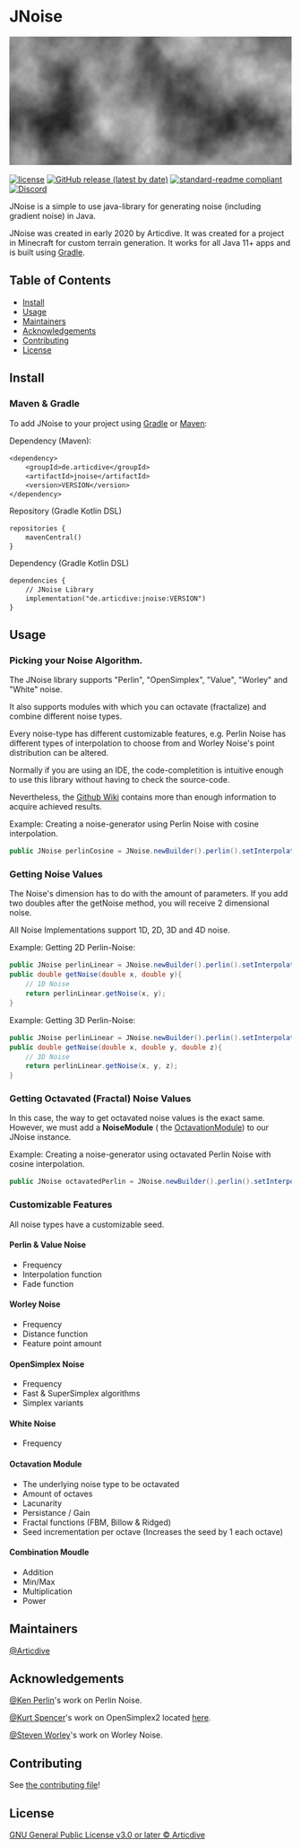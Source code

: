 # JNoise

![banner](banner.png)

[![license](https://img.shields.io/github/license/articdive/JNoise.svg?style=for-the-badge)](../LICENSE)
[![GitHub release (latest by date)](https://img.shields.io/github/v/release/Articdive/JNoise?style=for-the-badge)](https://github.com/Articdive/JNoise/releases)
[![standard-readme compliant](https://img.shields.io/badge/readme%20style-standard-brightgreen.svg?style=for-the-badge)](https://github.com/RichardLitt/standard-readme)
[![Discord](https://img.shields.io/discord/525595722859675648?label=discord&style=for-the-badge)](https://discord.gg/c26nC7FxU6)

JNoise is a simple to use java-library for generating noise (including gradient noise) in Java.

JNoise was created in early 2020 by Articdive. It was created for a project in Minecraft for custom terrain generation.
It works for all Java 11+ apps and is built using [Gradle](https://gradle.org/).

## Table of Contents

- [Install](#install)
- [Usage](#usage)
- [Maintainers](#maintainers)
- [Acknowledgements](#acknowledgements)
- [Contributing](#contributing)
- [License](#license)

## Install

### Maven & Gradle

To add JNoise to your project using [Gradle](https://gradle.org/) or [Maven](http://maven.apache.org/):

Dependency (Maven):

```
<dependency>
    <groupId>de.articdive</groupId>
    <artifactId>jnoise</artifactId>
    <version>VERSION</version>
</dependency>
```

Repository (Gradle Kotlin DSL)

```
repositories {
    mavenCentral()
}
```

Dependency (Gradle Kotlin DSL)

```
dependencies {
    // JNoise Library
    implementation("de.articdive:jnoise:VERSION")
}
```

## Usage

### Picking your Noise Algorithm.

The JNoise library supports "Perlin", "OpenSimplex", "Value", "Worley" and "White" noise.

It also supports modules with which you can octavate (fractalize) and combine different noise types.

Every noise-type has different customizable features, e.g. Perlin Noise has different types of interpolation to choose
from and Worley Noise's point distribution can be altered.

Normally if you are using an IDE, the code-completition is intuitive enough to use this library without having to check
the source-code.

Nevertheless, the [Github Wiki](https://github.com/Articdive/JNoise/wiki) contains more than enough information to
acquire achieved results.

Example: Creating a noise-generator using Perlin Noise with cosine interpolation.

```java
public JNoise perlinCosine = JNoise.newBuilder().perlin().setInterpolation(InterpolationType.COSINE).setSeed(1729).build();
```

### Getting Noise Values

The Noise's dimension has to do with the amount of parameters. If you add two doubles after the getNoise method, you
will receive 2 dimensional noise.

All Noise Implementations support 1D, 2D, 3D and 4D noise.

Example: Getting 2D Perlin-Noise:

```java
public JNoise perlinLinear = JNoise.newBuilder().perlin().setInterpolation(InterpolationType.LINEAR).setSeed(1629).build();
public double getNoise(double x, double y){
    // 1D Noise
    return perlinLinear.getNoise(x, y);
}
```

Example: Getting 3D Perlin-Noise:

```java
public JNoise perlinLinear = JNoise.newBuilder().perlin().setInterpolation(InterpolationType.LINEAR).setSeed(1629).build();
public double getNoise(double x, double y, double z){
    // 3D Noise
    return perlinLinear.getNoise(x, y, z);
}
```

### Getting Octavated (Fractal) Noise Values

In this case, the way to get octavated noise values is the exact same. However, we must add a **NoiseModule** (
the [OctavationModule](../src/main/java/de/articdive/jnoise/modules/octavation/OctavationModule.java)) to our JNoise
instance.

Example: Creating a noise-generator using octavated Perlin Noise with cosine interpolation.

```java
public JNoise octavatedPerlin = JNoise.newBuilder().perlin().setInterpolation(InterpolationType.COSINE).addModule(OctavationModule.newBuilder().setOctaves(4).setPersistence(1.0).setLacunarity(1.0).build()).build();
```

### Customizable Features

All noise types have a customizable seed.

#### Perlin & Value Noise

- Frequency
- Interpolation function
- Fade function

#### Worley Noise

- Frequency
- Distance function
- Feature point amount

#### OpenSimplex Noise

- Frequency
- Fast & SuperSimplex algorithms
- Simplex variants

#### White Noise

- Frequency

#### Octavation Module

- The underlying noise type to be octavated
- Amount of octaves
- Lacunarity
- Persistance / Gain
- Fractal functions (FBM, Billow & Ridged)
- Seed incrementation per octave (Increases the seed by 1 each octave)

#### Combination Moudle

- Addition
- Min/Max
- Multiplication
- Power

## Maintainers

[@Articdive](https://www.github.com/Articdive/)

## Acknowledgements

[@Ken Perlin](https://mrl.nyu.edu/~perlin/)'s work on Perlin Noise.

[@Kurt Spencer](https://www.github.com/KDotJpg)'s work on OpenSimplex2 located [here](https://github.com/KdotJPG/OpenSimplex2).

[@Steven Worley](http://weber.itn.liu.se/~stegu/TNM084-2017/worley-originalpaper.pdf)'s work on Worley Noise.

## Contributing

See [the contributing file](CONTRIBUTING.md)!

## License

[GNU General Public License v3.0 or later © Articdive ](../LICENSE)